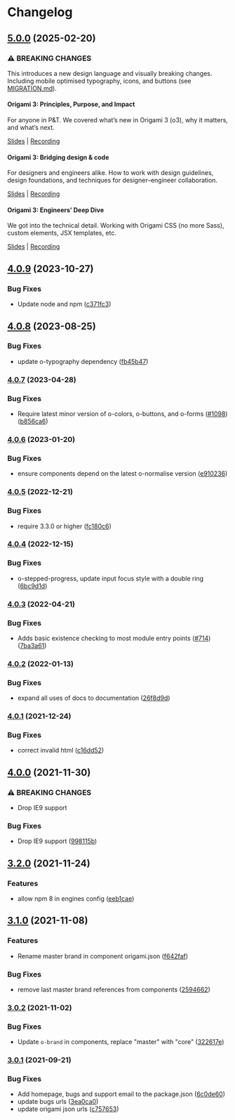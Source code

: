 # Changelog

## [5.0.0](https://github.com/Financial-Times/origami/compare/o-stepped-progress-v4.0.9...o-stepped-progress-v5.0.0) (2025-02-20)

### ⚠ BREAKING CHANGES

This introduces a new design language and visually breaking changes. Including mobile optimised typography, icons, and buttons (see [MIGRATION.md](./MIGRATION.md)).

#### Origami 3: Principles, Purpose, and Impact

For anyone in P&T. We covered what’s new in Origami 3 (o3), why it matters, and what’s next.

[Slides](https://docs.google.com/presentation/d/1Qs8RHpMrDxxP5LyrVlnsUHnS3AriRK5-IboUeneRyMs/edit#slide=id.g764506c38c_0_357) | [Recording](https://drive.google.com/file/d/1OMW9zdTOEUvWyW1trsFqL3XhpTejYelO/view)

#### Origami 3: Bridging design & code

For designers and engineers alike. How to work with design guidelines, design foundations, and techniques for designer–engineer collaboration.

[Slides](https://docs.google.com/presentation/d/1pGBKFNv-g8RbY2g3SJ7v823XBI-MQqpjHrdgg9B6bzI/edit#slide=id.g764506c38c_0_357) | [Recording](https://drive.google.com/file/d/14hWVKM690arNEWROPHx9gmebnOUa6wlM/view)

#### Origami 3: Engineers’ Deep Dive

We got into the technical detail. Working with Origami CSS (no more Sass), custom elements, JSX templates, etc.

[Slides](https://docs.google.com/presentation/d/1s1S959CwZYnd0Q89EhsDFLFUuy2HZ9UnpBVaDHDFX7A/edit#slide=id.g3347c4befb5_0_402) | [Recording](https://drive.google.com/file/d/1hDtSN8Ce_P0Vr_dv0KXuXhs5Q9aHfvAp/view)

## [4.0.9](https://github.com/Financial-Times/origami/compare/o-stepped-progress-v4.0.8...o-stepped-progress-v4.0.9) (2023-10-27)

### Bug Fixes

- Update node and npm ([c371fc3](https://github.com/Financial-Times/origami/commit/c371fc3f7f2d66266dbca95862ecef3ddeb1f339))

## [4.0.8](https://github.com/Financial-Times/origami/compare/o-stepped-progress-v4.0.7...o-stepped-progress-v4.0.8) (2023-08-25)

### Bug Fixes

- update o-typography dependency ([fb45b47](https://github.com/Financial-Times/origami/commit/fb45b47274241ea828f7dd50233441a76a215a51))

### [4.0.7](https://www.github.com/Financial-Times/origami/compare/o-stepped-progress-v4.0.6...o-stepped-progress-v4.0.7) (2023-04-28)

### Bug Fixes

- Require latest minor version of o-colors, o-buttons, and o-forms ([#1098](https://www.github.com/Financial-Times/origami/issues/1098)) ([b856ca6](https://www.github.com/Financial-Times/origami/commit/b856ca66c9ec555f3c70833ffa35cb05cd19841f))

### [4.0.6](https://www.github.com/Financial-Times/origami/compare/o-stepped-progress-v4.0.5...o-stepped-progress-v4.0.6) (2023-01-20)

### Bug Fixes

- ensure components depend on the latest o-normalise version ([e910236](https://www.github.com/Financial-Times/origami/commit/e910236454318ce1bf198a06da7e76c0893c9142))

### [4.0.5](https://www.github.com/Financial-Times/origami/compare/o-stepped-progress-v4.0.4...o-stepped-progress-v4.0.5) (2022-12-21)

### Bug Fixes

- require 3.3.0 or higher ([fc180c6](https://www.github.com/Financial-Times/origami/commit/fc180c619755daa1b7bfe65509f354cf0de113bf))

### [4.0.4](https://www.github.com/Financial-Times/origami/compare/o-stepped-progress-v4.0.3...o-stepped-progress-v4.0.4) (2022-12-15)

### Bug Fixes

- o-stepped-progress, update input focus style with a double ring ([6bc9d1d](https://www.github.com/Financial-Times/origami/commit/6bc9d1d2e72e56245770fab80feae8f5d41bbb46))

### [4.0.3](https://www.github.com/Financial-Times/origami/compare/o-stepped-progress-v4.0.2...o-stepped-progress-v4.0.3) (2022-04-21)

### Bug Fixes

- Adds basic existence checking to most module entry points ([#714](https://www.github.com/Financial-Times/origami/issues/714)) ([7ba3a61](https://www.github.com/Financial-Times/origami/commit/7ba3a61d0de2a32d3a27a225fd4258b3820c7bda))

### [4.0.2](https://www.github.com/Financial-Times/origami/compare/o-stepped-progress-v4.0.1...o-stepped-progress-v4.0.2) (2022-01-13)

### Bug Fixes

- expand all uses of docs to documentation ([26f8d9d](https://www.github.com/Financial-Times/origami/commit/26f8d9d8cbbe3e78902d8c3951b37e08150a77bd))

### [4.0.1](https://www.github.com/Financial-Times/origami/compare/o-stepped-progress-v4.0.0...o-stepped-progress-v4.0.1) (2021-12-24)

### Bug Fixes

- correct invalid html ([c16dd52](https://www.github.com/Financial-Times/origami/commit/c16dd52b3f321a2384c9f1254fe11ecbeeead848))

## [4.0.0](https://www.github.com/Financial-Times/origami/compare/o-stepped-progress-v3.2.0...o-stepped-progress-v4.0.0) (2021-11-30)

### ⚠ BREAKING CHANGES

- Drop IE9 support

### Bug Fixes

- Drop IE9 support ([998115b](https://www.github.com/Financial-Times/origami/commit/998115b3df2b8d4cc96c576475cfe7808d7b53ad))

## [3.2.0](https://www.github.com/Financial-Times/origami/compare/o-stepped-progress-v3.1.0...o-stepped-progress-v3.2.0) (2021-11-24)

### Features

- allow npm 8 in engines config ([eeb1cae](https://www.github.com/Financial-Times/origami/commit/eeb1cae6e7f0379e647f2b41240b1f294997d528))

## [3.1.0](https://www.github.com/Financial-Times/origami/compare/o-stepped-progress-v3.0.2...o-stepped-progress-v3.1.0) (2021-11-08)

### Features

- Rename master brand in component origami.json ([f642faf](https://www.github.com/Financial-Times/origami/commit/f642faf0574d84ea8185b56e6090c8015def27e6))

### Bug Fixes

- remove last master brand references from components ([2594662](https://www.github.com/Financial-Times/origami/commit/2594662843811d3c56cd4a50bebffe9481486e91))

### [3.0.2](https://www.github.com/Financial-Times/origami/compare/o-stepped-progress-v3.0.1...o-stepped-progress-v3.0.2) (2021-11-02)

### Bug Fixes

- Update `o-brand` in components, replace "master" with "core" ([322617e](https://www.github.com/Financial-Times/origami/commit/322617ea80f30a6825d9c36872e05574b871ea82))

### [3.0.1](https://www.github.com/Financial-Times/origami/compare/o-stepped-progress-v3.0.0...o-stepped-progress-v3.0.1) (2021-09-21)

### Bug Fixes

- Add homepage, bugs and support email to the package.json ([6c0de60](https://www.github.com/Financial-Times/origami/commit/6c0de60ebd6e64c4dd16d000fcc6b79412ce30f4))
- update bugs urls ([3ea0ca0](https://www.github.com/Financial-Times/origami/commit/3ea0ca03bcb6e55142a77387ad0fff5ddf056d44))
- update origami json urls ([c757653](https://www.github.com/Financial-Times/origami/commit/c7576532b5a14f0462d5346dfb63238be025602e))

